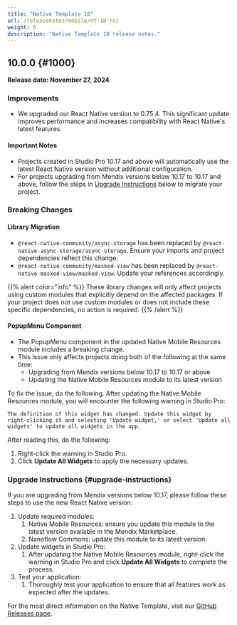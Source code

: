```yaml
---
title: "Native Template 10"
url: /releasenotes/mobile/nt-10-rn/
weight: 6
description: "Native Template 10 release notes."
---
```


## 10.0.0 {#1000}

**Release date: November 27, 2024**

### Improvements

* We upgraded our React Native version to 0.75.4. This significant update improves performance and increases compatibility with React Native's latest features.

#### Important Notes

* Projects created in Studio Pro 10.17 and above will automatically use the latest React Native version without additional configuration.
* For projects upgrading from Mendix versions below 10.17 to 10.17 and above, follow the steps in [Upgrade Instructions](#upgrade-instructions) below to migrate your project.

### Breaking Changes

#### Library Migration

* `@react-native-community/async-storage` has been replaced by `@react-native-async-storage/async-storage`. Ensure your imports and project dependencies reflect this change.
* `@react-native-community/masked-view` has been replaced by `@react-native-masked-view/masked-view`. Update your references accordingly.

{{% alert color="info" %}}
These library changes will only affect projects using custom modules that explicitly depend on the affected packages. If your project does not use custom modules or does not include these specific dependencies, no action is required.
{{% /alert %}}

#### PopupMenu Component

* The PopupMenu component in the updated Native Mobile Resources module includes a breaking change.
* This issue only affects projects doing both of the following at the same time:
    * Upgrading from Mendix versions below 10.17 to 10.17 or above
    * Updating the Native Mobile Resources module to its latest version

To fix the issue, do the following. After updating the Native Mobile Resources module, you will encounter the following warning in Studio Pro:

`The definition of this widget has changed. Update this widget by right-clicking it and selecting 'Update widget,' or select 'Update all widgets' to update all widgets in the app.`

After reading this, do the following:

1. Right-click the warning in Studio Pro.
1. Click **Update All Widgets** to apply the necessary updates.

### Upgrade Instructions {#upgrade-instructions}

If you are upgrading from Mendix versions below 10.17, please follow these steps to use the new React Native version:

1. Update required modules:
    1. Native Mobile Resources: ensure you update this module to the latest version available in the Mendix Marketplace.
    1. Nanoflow Commons: update this module to its latest version.
1. Update widgets in Studio Pro:
    1. After updating the Native Mobile Resources module, right-click the warning in Studio Pro and click **Update All Widgets** to complete the process.
1. Test your application:
    1. Thoroughly test your application to ensure that all features work as expected after the updates.

For the most direct information on the Native Template, visit our [GitHub Releases page](https://github.com/mendix/native-template/releases/tag/v10.0.0).
